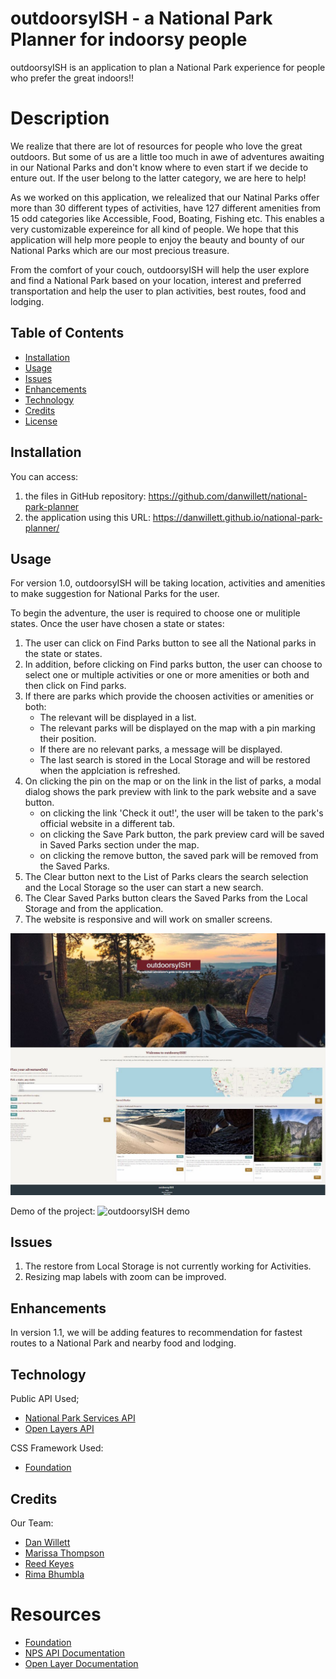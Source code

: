 # outdoorsyISH - a National Park Planner for indoorsy people 
 outdoorsyISH is an application to plan a National Park experience for people who prefer the great indoors!!

# Description
We realize that there are lot of resources for people who love the great outdoors.  But some of us are a little too much in awe of adventures awaiting in our National Parks and don't know where to even start if we decide to enture out.  If the user belong to the latter category, we are here to help!

As we worked on this application, we relealized that our Natinal Parks offer more than 30 different types of activities, have 127 different amenities from 15 odd categories like Accessible, Food, Boating, Fishing etc.  This enables a very customizable expereince for all kind of people.  We hope that this application will help more people to enjoy the beauty and bounty of our National Parks which are our most precious treasure.

From the comfort of your couch, outdoorsyISH will help the user explore and find a National Park based on your location, interest and preferred transportation and help the user to plan activities, best routes, food and lodging.


## Table of Contents

- [Installation](#installation)
- [Usage](#usage)
- [Issues](#issues)
- [Enhancements](#enhancements)
- [Technology](#technology)
- [Credits](#credits)
- [License](#license)

## Installation

You can access:
1. the files in GitHub repository: https://github.com/danwillett/national-park-planner
2. the application using this URL: https://danwillett.github.io/national-park-planner/

## Usage

For version 1.0, outdoorsyISH will be taking location, activities and amenities to make suggestion for National Parks for the user. 

To begin the adventure, the user is required to choose one or mulitiple states.  Once the user have chosen a state or states:
1. The user can click on Find Parks button to see all the National parks in the state or states.
2. In addition, before clicking on Find parks button, the user can choose to select one or multiple activities or one or more amenities or both and then click on Find parks.
3. If there are parks which provide the choosen activities or amenities or both:
    * The relevant will be displayed in a list.
    * The relevant parks will be displayed on the map with a pin marking their position.
    * If there are no relevant parks, a message will be displayed. 
    * The last search is stored in the Local Storage and will be restored when the applciation is refreshed.  
4. On clicking the pin on the map or on the link in the list of parks, a modal dialog shows the park preview with link to the park website and a save button.
    * on clicking the link 'Check it out!', the user will be taken to the park's official website in a different tab.
    * on clicking the Save Park button, the park preview card will be saved in Saved Parks section under the map.
    * on clicking the remove button, the saved park will be removed from the Saved Parks.
5. The Clear button next to the List of Parks clears the search selection and the Local Storage so the user can start a new search.
6. The Clear Saved Parks button clears the Saved Parks from the Local Storage and from the application.
7. The website is responsive and will work on smaller screens.


![Screenshot](./assets/images/Screenshot.JPG)

Demo of the project:
![outdoorsyISH demo](./assets/images/outdoorsyISH.gif)

## Issues

1. The restore from Local Storage is not currently working for Activities.
2. Resizing map labels with zoom can be improved.

## Enhancements
In version 1.1, we will be adding features to recommendation for fastest routes to a National Park and nearby food and lodging.  

## Technology
Public API Used;
 * [National Park Services API](https://www.nps.gov/subjects/developer/index.htm)
 * [Open Layers API](https://openlayers.org)

CSS Framework Used:
 * [Foundation](https://get.foundation/)

## Credits

Our Team:

* [Dan Willett](https://github.com/danwillett)
* [Marissa Thompson](https://github.com/marissa424)
* [Reed Keyes](https://github.com/rbkeyes)
* [Rima Bhumbla](https://github.com/rbhumbla1)


# Resources

* [Foundation](https://get.foundation/index.html)
* [NPS API Documentation](https://www.nps.gov/subjects/developer/api-documentation.htm)
* [Open Layer Documentation](https://openlayers.org/en/latest/apidoc/)



